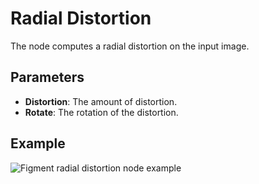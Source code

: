 # Radial Distortion

The node computes a radial distortion on the input image.

## Parameters

- **Distortion**: The amount of distortion.
- **Rotate**: The rotation of the distortion.

## Example

<img src="/img/nodes/radial.jpg" alt="Figment radial distortion node example"/>
